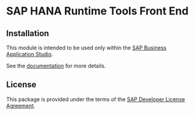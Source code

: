 # SAP HANA Runtime Tools Front End

## Installation
This module is intended to be used only within the [SAP Business Application Studio](https://help.sap.com/viewer/9d1db9835307451daa8c930fbd9ab264/Cloud/).

See the [documentation](https://help.sap.com/viewer/product/HANA_CLOUD/latest/en-US?task=develop_task) for more details.

## License
This package is provided under the terms of the [SAP Developer License Agreement](https://tools.hana.ondemand.com/developer-license-3_1.txt).